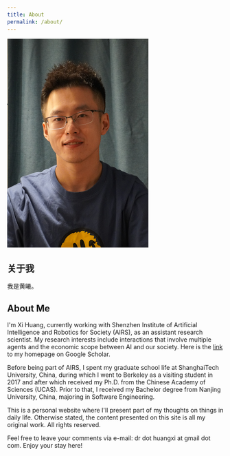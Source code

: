 ```yaml
---
title: About
permalink: /about/
---
```


![It's me.](/images/me.png)

## 关于我

我是黄曦。


## About Me

I'm Xi Huang, currently working with Shenzhen Institute of Artificial Intelligence and Robotics for Society (AIRS), as an assistant research scientist. My research interests include interactions that involve multiple agents and the economic scope between AI and our society. Here is the [link](https://scholar.google.com/citations?user=_BRMr6cAAAAJ) to my homepage on Google Scholar.  

Before being part of AIRS, I spent my graduate school life at ShanghaiTech University, China, during which I went to Berkeley as a visiting student in 2017 and after which received my Ph.D. from the Chinese Academy of Sciences (UCAS). Prior to that, I received my Bachelor degree from Nanjing University, China, majoring in Software Engineering. 

This is a personal website where I'll present part of my thoughts on things in daily life. Otherwise stated, the content presented on this site is all my original work. All rights reserved. 

Feel free to leave your comments via e-mail: dr dot huangxi at gmail dot com. Enjoy your stay here! 
